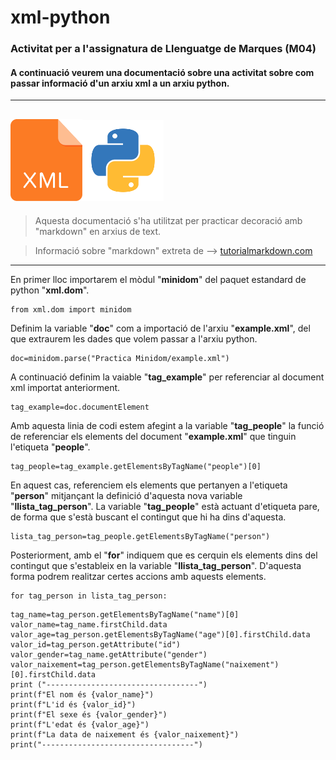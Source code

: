 # xml-python
### Activitat per a l'assignatura de Llenguatge de Marques (M04)
#### A continuació veurem una documentació sobre una activitat sobre com passar informació d'un arxiu xml a un arxiu python. 
---
<img src="https://github.com/alexpa03/xml-python/blob/main/xml-icon.png?raw=true" alt="xml_logo" width="115"><img src="https://github.com/alexpa03/xml-python/blob/main/python_logo.png?raw=true" alt="python_logo" width="130">
---
> Aquesta documentació s'ha utilitzat per practicar decoració amb "markdown" en arxius de text.

> Informació sobre "markdown" extreta de --> [tutorialmarkdown.com](https://tutorialmarkdown.com/guia "markdown")

---
En primer lloc importarem el mòdul "**minidom**" del paquet estandard de python "**xml.dom**".
```
from xml.dom import minidom
```

Definim la variable "**doc**" com a importació de l'arxiu "**example.xml**", del que extraurem les dades que volem passar a l'arxiu python.
```
doc=minidom.parse("Practica Minidom/example.xml")
```

A continuació definim la vaiable "**tag_example**" per referenciar al document xml importat anteriorment. 
```
tag_example=doc.documentElement
```

Amb aquesta linia de codi estem afegint a la variable "**tag_people**" la funció de referenciar els elements del document "**example.xml**" que tinguin l'etiqueta "**people**".
```
tag_people=tag_example.getElementsByTagName("people")[0]
```

En aquest cas, referenciem els elements que pertanyen a l'etiqueta "**person**" mitjançant la definició d'aquesta nova variable "**llista_tag_person**". La variable "**tag_people**" està actuant d'etiqueta pare, de forma que s'està buscant el contingut que hi ha dins d'aquesta.
```
lista_tag_person=tag_people.getElementsByTagName("person")
```

Posteriorment, amb el "**for**" indiquem que es cerquin els elements dins del contingut que s'estableix en la variable "**llista_tag_person**". D'aquesta forma podrem realitzar certes accions amb aquests elements. 
```
for tag_person in lista_tag_person:
```
    
    tag_name=tag_person.getElementsByTagName("name")[0]
    valor_name=tag_name.firstChild.data
    valor_age=tag_person.getElementsByTagName("age")[0].firstChild.data
    valor_id=tag_person.getAttribute("id")
    valor_gender=tag_name.getAttribute("gender")
    valor_naixement=tag_person.getElementsByTagName("naixement")[0].firstChild.data
    print ("----------------------------------")
    print(f"El nom és {valor_name}")
    print(f"L'id és {valor_id}")
    print(f"El sexe és {valor_gender}")
    print(f"L'edat és {valor_age}")
    print(f"La data de naixement és {valor_naixement}")
    print("----------------------------------")
    
